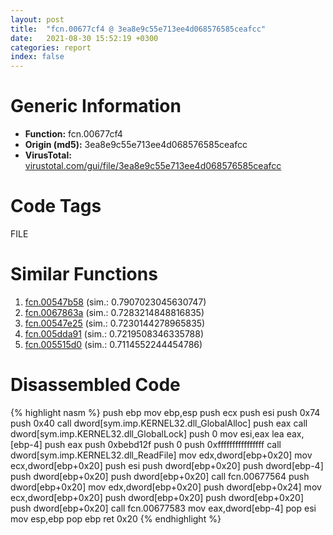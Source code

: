 ```yaml
---
layout: post
title:  "fcn.00677cf4 @ 3ea8e9c55e713ee4d068576585ceafcc"
date:   2021-08-30 15:52:19 +0300
categories: report
index: false
---
```


# Generic Information
- **Function:** fcn.00677cf4
- **Origin (md5):** 3ea8e9c55e713ee4d068576585ceafcc
- **VirusTotal:** [virustotal.com/gui/file/3ea8e9c55e713ee4d068576585ceafcc][virustotal_ref]

# Code Tags
<span class="tag" id="FILE">FILE</span>


# Similar Functions

1. [fcn.00547b58][similar_1_ref] (sim.: 0.7907023045630747)
2. [fcn.0067863a][similar_2_ref] (sim.: 0.7283214848816835)
3. [fcn.00547e25][similar_3_ref] (sim.: 0.7230144278965835)
4. [fcn.005dda91][similar_4_ref] (sim.: 0.7219508346335788)
5. [fcn.005515d0][similar_5_ref] (sim.: 0.7114552244454786)


# Disassembled Code

{% highlight nasm %}
push ebp
mov ebp,esp
push ecx
push esi
push 0x74
push 0x40
call dword[sym.imp.KERNEL32.dll_GlobalAlloc]
push eax
call dword[sym.imp.KERNEL32.dll_GlobalLock]
push 0
mov esi,eax
lea eax,[ebp-4]
push eax
push 0xbebd12f
push 0
push 0xffffffffffffffff
call dword[sym.imp.KERNEL32.dll_ReadFile]
mov edx,dword[ebp+0x20]
mov ecx,dword[ebp+0x20]
push esi
push dword[ebp+0x20]
push dword[ebp-4]
push dword[ebp+0x20]
push dword[ebp+0x20]
call fcn.00677564
push dword[ebp+0x20]
mov edx,dword[ebp+0x20]
push dword[ebp+0x24]
mov ecx,dword[ebp+0x20]
push dword[ebp+0x20]
push dword[ebp+0x20]
push dword[ebp+0x20]
call fcn.00677583
mov eax,dword[ebp-4]
pop esi
mov esp,ebp
pop ebp
ret 0x20
{% endhighlight %}


[similar_1_ref]: /report/fcn.00547b58@008ebacd307f3ac8942baa09393de50a
[similar_2_ref]: /report/fcn.0067863a@3ea8e9c55e713ee4d068576585ceafcc
[similar_3_ref]: /report/fcn.00547e25@008ebacd307f3ac8942baa09393de50a
[similar_4_ref]: /report/fcn.005dda91@69415b1e6ea16c7a88afae06ceb758c6
[similar_5_ref]: /report/fcn.005515d0@8bd41b732eefb1ee271fb434070dd021
[virustotal_ref]: https://www.virustotal.com/gui/file/3ea8e9c55e713ee4d068576585ceafcc